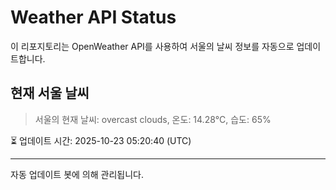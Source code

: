 
# Weather API Status

이 리포지토리는 OpenWeather API를 사용하여 서울의 날씨 정보를 자동으로 업데이트합니다.

## 현재 서울 날씨
> 서울의 현재 날씨: overcast clouds, 온도: 14.28°C, 습도: 65%

⏳ 업데이트 시간: 2025-10-23 05:20:40 (UTC)

---
자동 업데이트 봇에 의해 관리됩니다.
